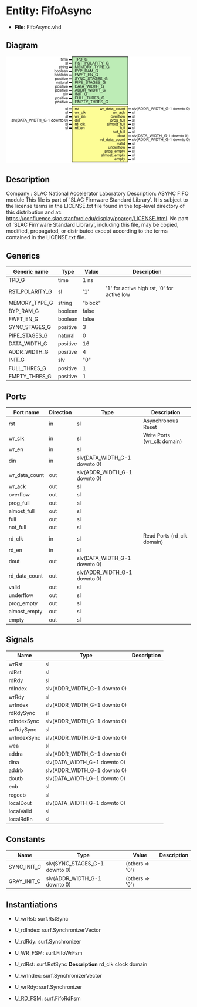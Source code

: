 # Entity: FifoAsync

- **File**: FifoAsync.vhd
## Diagram

![Diagram](FifoAsync.svg "Diagram")
## Description

Company    : SLAC National Accelerator Laboratory
Description: ASYNC FIFO module
This file is part of 'SLAC Firmware Standard Library'.
It is subject to the license terms in the LICENSE.txt file found in the
top-level directory of this distribution and at:
   https://confluence.slac.stanford.edu/display/ppareg/LICENSE.html.
No part of 'SLAC Firmware Standard Library', including this file,
may be copied, modified, propagated, or distributed except according to
the terms contained in the LICENSE.txt file.
## Generics

| Generic name   | Type     | Value   | Description                                 |
| -------------- | -------- | ------- | ------------------------------------------- |
| TPD_G          | time     | 1 ns    |                                             |
| RST_POLARITY_G | sl       | '1'     | '1' for active high rst, '0' for active low |
| MEMORY_TYPE_G  | string   | "block" |                                             |
| BYP_RAM_G      | boolean  | false   |                                             |
| FWFT_EN_G      | boolean  | false   |                                             |
| SYNC_STAGES_G  | positive | 3       |                                             |
| PIPE_STAGES_G  | natural  | 0       |                                             |
| DATA_WIDTH_G   | positive | 16      |                                             |
| ADDR_WIDTH_G   | positive | 4       |                                             |
| INIT_G         | slv      | "0"     |                                             |
| FULL_THRES_G   | positive | 1       |                                             |
| EMPTY_THRES_G  | positive | 1       |                                             |
## Ports

| Port name     | Direction | Type                         | Description                 |
| ------------- | --------- | ---------------------------- | --------------------------- |
| rst           | in        | sl                           | Asynchronous Reset          |
| wr_clk        | in        | sl                           | Write Ports (wr_clk domain) |
| wr_en         | in        | sl                           |                             |
| din           | in        | slv(DATA_WIDTH_G-1 downto 0) |                             |
| wr_data_count | out       | slv(ADDR_WIDTH_G-1 downto 0) |                             |
| wr_ack        | out       | sl                           |                             |
| overflow      | out       | sl                           |                             |
| prog_full     | out       | sl                           |                             |
| almost_full   | out       | sl                           |                             |
| full          | out       | sl                           |                             |
| not_full      | out       | sl                           |                             |
| rd_clk        | in        | sl                           | Read Ports (rd_clk domain)  |
| rd_en         | in        | sl                           |                             |
| dout          | out       | slv(DATA_WIDTH_G-1 downto 0) |                             |
| rd_data_count | out       | slv(ADDR_WIDTH_G-1 downto 0) |                             |
| valid         | out       | sl                           |                             |
| underflow     | out       | sl                           |                             |
| prog_empty    | out       | sl                           |                             |
| almost_empty  | out       | sl                           |                             |
| empty         | out       | sl                           |                             |
## Signals

| Name        | Type                         | Description |
| ----------- | ---------------------------- | ----------- |
| wrRst       | sl                           |             |
| rdRst       | sl                           |             |
| rdRdy       | sl                           |             |
| rdIndex     | slv(ADDR_WIDTH_G-1 downto 0) |             |
| wrRdy       | sl                           |             |
| wrIndex     | slv(ADDR_WIDTH_G-1 downto 0) |             |
| rdRdySync   | sl                           |             |
| rdIndexSync | slv(ADDR_WIDTH_G-1 downto 0) |             |
| wrRdySync   | sl                           |             |
| wrIndexSync | slv(ADDR_WIDTH_G-1 downto 0) |             |
| wea         | sl                           |             |
| addra       | slv(ADDR_WIDTH_G-1 downto 0) |             |
| dina        | slv(DATA_WIDTH_G-1 downto 0) |             |
| addrb       | slv(ADDR_WIDTH_G-1 downto 0) |             |
| doutb       | slv(DATA_WIDTH_G-1 downto 0) |             |
| enb         | sl                           |             |
| regceb      | sl                           |             |
| localDout   | slv(DATA_WIDTH_G-1 downto 0) |             |
| localValid  | sl                           |             |
| localRdEn   | sl                           |             |
## Constants

| Name        | Type                          | Value            | Description |
| ----------- | ----------------------------- | ---------------- | ----------- |
| SYNC_INIT_C | slv(SYNC_STAGES_G-1 downto 0) |  (others => '0') |             |
| GRAY_INIT_C | slv(ADDR_WIDTH_G-1 downto 0)  |  (others => '0') |             |
## Instantiations

- U_wrRst: surf.RstSync
- U_rdIndex: surf.SynchronizerVector
- U_rdRdy: surf.Synchronizer
- U_WR_FSM: surf.FifoWrFsm
- U_rdRst: surf.RstSync
**Description**
      rd_clk clock domain

- U_wrIndex: surf.SynchronizerVector
- U_wrRdy: surf.Synchronizer
- U_RD_FSM: surf.FifoRdFsm
